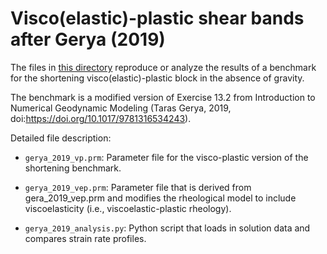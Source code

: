 # Visco(elastic)-plastic shear bands after Gerya (2019)

The files in [this directory](https://github.com/geodynamics/aspect/tree/main/benchmarks/viscoelastic_plastic_shear_bands/gerya_2019)
reproduce or analyze the results of
a benchmark for the shortening visco(elastic)-plastic block in
the absence of gravity.

The benchmark is a modified version of Exercise 13.2 from
Introduction to Numerical Geodynamic Modeling (Taras Gerya,
2019, doi:<https://doi.org/10.1017/9781316534243>).

Detailed file description:

- `gerya_2019_vp.prm`: Parameter file for the visco-plastic
version of the shortening benchmark.

- `gerya_2019_vep.prm`: Parameter file that is derived from
gera_2019_vep.prm and modifies the rheological model to
include viscoelasticity (i.e., viscoelastic-plastic rheology).

- `gerya_2019_analysis.py`: Python script that loads in
solution data and compares strain rate profiles.
